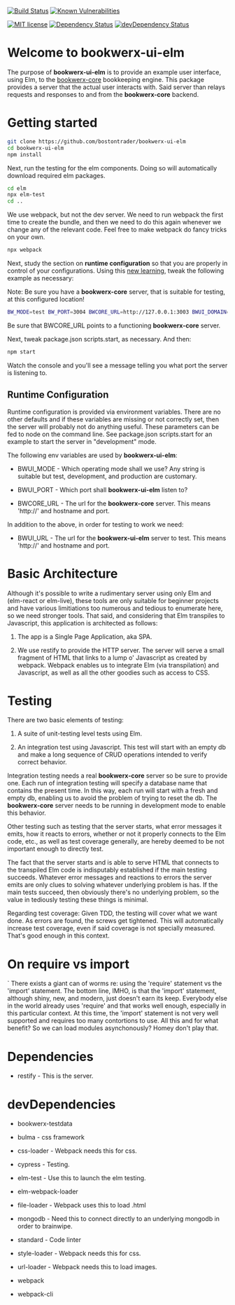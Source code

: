 [![Build Status](https://travis-ci.org/bostontrader/bookwerx-ui-elm.svg?branch=master)](https://travis-ci.org/bostontrader/bookwerx-ui-elm)
[![Known Vulnerabilities](https://snyk.io/test/github/bostontrader/bookwerx-ui-elm/badge.svg)](https://snyk.io/test/github/bostontrader/bookwerx-ui-elm)

[![MIT license](http://img.shields.io/badge/license-MIT-brightgreen.svg)](http://opensource.org/licenses/MIT)
[![Dependency Status](https://david-dm.org/bostontrader/bookwerx-ui-elm.svg)](https://david-dm.org/bostontrader/bookwerx-ui-elm)
[![devDependency Status](https://david-dm.org/bostontrader/bookwerx-ui-elm/dev-status.svg)](https://david-dm.org/bostontrader/bookwerx-ui-elm#info=devDependencies)

# Welcome to bookwerx-ui-elm

The purpose of **bookwerx-ui-elm** is to provide an example user interface, using Elm, to the [bookwerx-core](https://github.com/bostontrader/bookwerx-core) bookkeeping engine.  This package provides a server that the actual user interacts with.  Said server than relays requests and responses to and from the **bookwerx-core** backend.

# Getting started

```bash
git clone https://github.com/bostontrader/bookwerx-ui-elm
cd bookwerx-ui-elm
npm install
```

Next, run the testing for the elm components.  Doing so will automatically download required elm packages.

```bash
cd elm
npx elm-test
cd ..
```

We use webpack, but not the dev server.  We need to run webpack the first time to create the bundle, and then we need to do this again whenever we change any of the relevant code.  Feel free to make webpack do fancy tricks on your own.

```bash
npx webpack
```

Next, study the section on **runtime configuration** so that you are properly in control of your configurations.  Using this [new learning](https://www.youtube.com/watch?v=9D5_V72jMtM&t=1323), tweak the following example as necessary:

Note: Be sure you have a **bookwerx-core** server, that is suitable for testing, at this configured location!

```bash
BW_MODE=test BW_PORT=3004 BWCORE_URL=http://127.0.0.1:3003 BWUI_DOMAIN=localhost node integrationTest.js
```

Be sure that BWCORE_URL points to a functioning **bookwerx-core** server.

Next, tweak package.json scripts.start, as necessary.  And then:

```bash
npm start
```

Watch the console and you'll see a message telling you what port the server is listening to.


## Runtime Configuration

Runtime configuration is provided via environment variables. There are no other defaults and if these variables are missing or not correctly set, then the server will probably not do anything useful.  These parameters can be fed to node on the command line.  See package.json scripts.start for an example to start the server in "development" mode.


The following env variables are used by **bookwerx-ui-elm**:

* BWUI_MODE - Which operating mode shall we use? Any string is suitable but test, development, and production are customary.

* BWUI_PORT - Which port shall **bookwerx-ui-elm** listen to?

* BWCORE_URL - The url for the **bookwerx-core** server.  This means 'http://' and hostname and port.

In addition to the above, in order for testing to work we need:

* BWUI_URL - The url for the **bookwerx-ui-elm** server to test.  This means 'http://' and hostname and port.

# Basic Architecture

Although it's possible to write a rudimentary server using only Elm and (elm-react or elm-live), these tools are only suitable for beginner projects and have various limitiations too numerous and tedious to enumerate here, so we need stronger tools.  That said, and considering that Elm transpiles to Javascript, this application is architected as follows:

1. The app is a Single Page Application,  aka SPA.

2. We use restify to provide the HTTP server.  The server will serve a small fragment of HTML that links to a lump o' Javascript as created by webpack.  Webpack enables us to integrate Elm (via transpilation) and Javascript, as well as all the other goodies such as access to CSS.

# Testing

There are two basic elements of testing:

1. A suite of unit-testing level tests using Elm.

2. An integration test using Javascript.  This test will start with an empty db and make a long sequence of CRUD operations intended to verify correct behavior.

Integration testing needs a real **bookwerx-core** server so be sure to provide one.  Each run of integration testing will specify a database name that contains the present time.  In this way, each run will start with a fresh and empty db, enabling us to avoid the problem of trying to reset the db.  The **bookwerx-core** server needs to be running in development mode to enable this behavior.

Other testing such as testing that the server starts, what error messages it emits, how it reacts to errors, whether or not it properly connects to the Elm code, etc.,  as well as test coverage generally, are hereby deemed to be not important enough to directly test.

The fact that the server starts and is able to serve HTML that connects to the transpiled Elm code is indisputably established if the main testing succeeds.  Whatever error messages and reactions to errors the server emits are only clues to solving whatever underlying problem is has.  If the main tests succeed, then obviously there's no underlying problem, so the value in tediously testing these things is minimal.

Regarding test coverage: Given TDD, the testing will cover what we want done.  As errors are found, the screws get tightened.  This will automatically increase test coverage, even if said coverage is not specially measured.  That's good enough in this context.




# On require vs import
`
There exists a giant can of worms re: using the 'require' statement vs the 'import' statement.  The bottom line, IMHO, is that the 'import' statement, although shiny, new, and modern, just doesn't earn its keep.  Everybody else in the world already uses 'require' and that works well enough, especially in this particular context. At this time, the 'import' statement is not very well supported and requires too many contortions to use.  All this and for what benefit?  So we can load modules asynchonously? Homey don't play that.

# Dependencies

* restify - This is the server.

# devDependencies

* bookwerx-testdata

* bulma - css framework

* css-loader - Webpack needs this for css.

* cypress - Testing.

* elm-test - Use this to launch the elm testing.

* elm-webpack-loader

* file-loader - Webpack uses this to load .html

* mongodb - Need this to connect directly to an underlying mongodb in order to brainwipe.

* standard - Code linter

* style-loader - Webpack needs this for css.

* url-loader - Webpack needs this to load images.

* webpack

* webpack-cli
